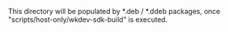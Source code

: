 This directory will be populated by *.deb / *.ddeb packages, once "scripts/host-only/wkdev-sdk-build" is executed.
